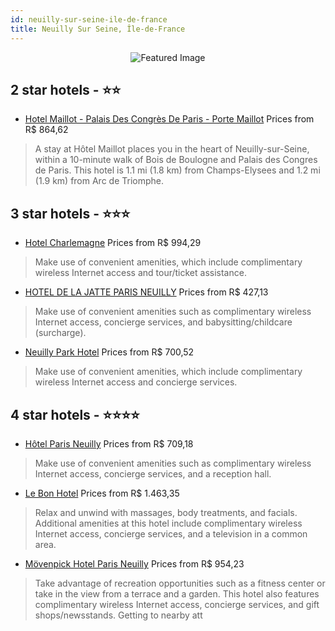 ```yaml
---
id: neuilly-sur-seine-ile-de-france
title: Neuilly Sur Seine, Île-de-France
---
```


<center><img src="https://i.travelapi.com/hotels/3000000/2530000/2522500/2522427/f446ec20_z.jpg" alt="Featured Image" /></center>


##  2 star hotels - ⭐️⭐️

-    [Hotel Maillot - Palais Des Congrès De Paris - Porte Maillot](https://us.hurb.com/hotels/neuilly-sur-seine/hotel-maillot-palais-des-congres-de-paris-porte-maillot-JNP-JP315137?cmp=18055) Prices from R$ 864,62
   > A stay at Hôtel Maillot places you in the heart of Neuilly-sur-Seine, within a 10-minute walk of Bois de Boulogne and Palais des Congres de Paris. This hotel is 1.1 mi (1.8 km) from Champs-Elysees and 1.2 mi (1.9 km) from Arc de Triomphe.

##  3 star hotels - ⭐️⭐️⭐️

-    [Hotel Charlemagne](https://us.hurb.com/hotels/neuilly-sur-seine/hotel-charlemagne-JNP-JP043751?cmp=18055) Prices from R$ 994,29
   > Make use of convenient amenities, which include complimentary wireless Internet access and tour/ticket assistance.
-    [HOTEL DE LA JATTE PARIS NEUILLY](https://us.hurb.com/hotels/neuilly-sur-seine/hotel-de-la-jatte-paris-neuilly-JNP-JP043847?cmp=18055) Prices from R$ 427,13
   > Make use of convenient amenities such as complimentary wireless Internet access, concierge services, and babysitting/childcare (surcharge).
-    [Neuilly Park Hotel](https://us.hurb.com/hotels/neuilly-sur-seine/neuilly-park-hotel-JNP-JP043305?cmp=18055) Prices from R$ 700,52
   > Make use of convenient amenities, which include complimentary wireless Internet access and concierge services.

##  4 star hotels - ⭐️⭐️⭐️⭐️

-    [Hôtel Paris Neuilly](https://us.hurb.com/hotels/neuilly-sur-seine/hotel-paris-neuilly-JNP-JP984086?cmp=18055) Prices from R$ 709,18
   > Make use of convenient amenities such as complimentary wireless Internet access, concierge services, and a reception hall.
-    [Le Bon Hotel](https://us.hurb.com/hotels/neuilly-sur-seine/le-bon-hotel-JNP-JP062552?cmp=18055) Prices from R$ 1.463,35
   > Relax and unwind with massages, body treatments, and facials. Additional amenities at this hotel include complimentary wireless Internet access, concierge services, and a television in a common area.
-    [Mövenpick Hotel Paris Neuilly](https://us.hurb.com/hotels/neuilly-sur-seine/movenpick-hotel-paris-neuilly-JNP-JP795376?cmp=18055) Prices from R$ 954,23
   > Take advantage of recreation opportunities such as a fitness center or take in the view from a terrace and a garden. This hotel also features complimentary wireless Internet access, concierge services, and gift shops/newsstands. Getting to nearby att
